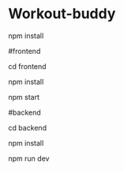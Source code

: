 ﻿# Workout-buddy
 
 npm install
 
 
 
 #frontend
 
 cd frontend
 
 npm install 
 
 npm start
 
 
 
 #backend
 
 cd backend
 
 npm install
 
 npm run dev
 
 
 
